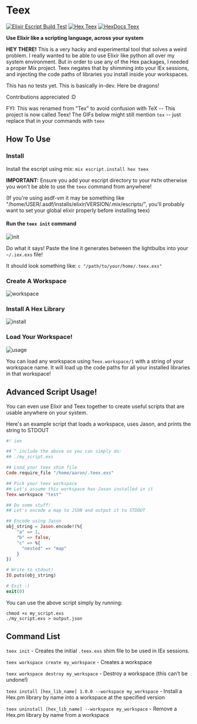 # Teex

[![Elixir Escript Build Test](https://github.com/doawoo/teex/workflows/Elixir%20Escript%20Build%20Test/badge.svg)](https://github.com/doawoo/teex/actions)
[![Hex Teex](https://img.shields.io/hexpm/v/teex.svg)](https://hex.pm/packages/teex)
[![HexDocs Teex](https://img.shields.io/badge/hexdocs.pm-teex-blue)](https://hexdocs.pm/teex/)

**Use Elixir like a scripting language, across your system**

**HEY THERE!** This is a very hacky and experimental tool that solves a weird problem. I really wanted to be able to use Elixir like python all over my system environment. But in order to use any of the Hex packages, I needed a proper Mix project. Teex negates that by shimming into your IEx sessions, and injecting the code paths of libraries you install inside your workspaces.

This has no tests yet. This is basically in-dev. Here be dragons!

Contributions appreciated :D

FYI: This was renamed from "Tex" to avoid confusion with TeX -- This project is now called Teex! The GIFs below might still mention `tex` -- just replace that in your commands with `teex` 

## How To Use

### Install

Install the escript using mix: `mix escript.install hex teex`

**IMPORTANT:** Ensure you add your escript directory to your `PATH` otherwise you won't be able to use the `teex` command from anywhere!

(If you're using asdf-vm it may be something like "/home/USER/.asdf/installs/elixir/VERSION/.mix/escripts/", you'll probably want to set your global elixir properly before installing teex)

#### Run the `teex init` command

![init](https://user-images.githubusercontent.com/61982076/100492322-ba843980-30df-11eb-9016-cd4f3a211750.gif)

Do what it says! Paste the line it generates between the lightbulbs into your `~/.iex.exs` file!

It should look something like: `c "/path/to/your/home/.teex.exs"`

### Create A Workspace

![workspace](https://user-images.githubusercontent.com/61982076/100492314-afc9a480-30df-11eb-8958-71198e4de8dc.gif)

### Install A Hex Library

![install](https://user-images.githubusercontent.com/61982076/100492320-b821df80-30df-11eb-91d6-c90bfcbda7b9.gif)

### Load Your Workspace!

![usage](https://user-images.githubusercontent.com/61982076/100492318-b5bf8580-30df-11eb-9e85-593e89563389.gif)

You can load any workspace using `Teex.workspace/1` with a string of your workspace name. It will load up the code paths for all your installed libraries in that workspace!


## Advanced Script Usage!

You can even use Elixir and Teex together to create useful scripts that are usable anywhere on your system.

Here's an example script that loads a workspace, uses Jason, and prints the string to STDOUT

```elixir
#! iex

## ^ include the above so you can simply do:
## ./my_script.exs

## Load your teex shim file
Code.require_file "/home/aaron/.teex.exs"

## Pick your teex workspace
## Let's assume this workspace has Jason installed in it
Teex.workspace "test"

## Do some stuff!
## Let's encode a map to JSON and output it to STDOUT

## Encode using Jason
obj_string = Jason.encode!(%{
    "a" => 1,
    "b" => false,
    "c" => %{
      "nested" => "map"
    }
})

# Write to stdout!
IO.puts(obj_string)

# Exit :)
exit(0)

```

You can use the above script simply by running: 


```
chmod +x my_script.exs
./my_script.exs > output.json
```

## Command List

`teex init` - Creates the initial `.teex.exs` shim file to be used in IEx sessions.

`teex workspace create my_workspace` - Creates a workspace

`teex workspace destroy my_workspace` - Destroy a workspace (this can't be undone!)

`teex install [hex_lib_name] 1.0.0 --workspace my_workspace` - Install a Hex.pm library by name into a workspace at the specified version

`teex uninstall [hex_lib_name] --workspace my_workspace` - Remove a Hex.pm library by name from a workspace
